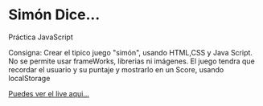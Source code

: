 # Simón Dice...

Práctica JavaScript

Consigna: 
  Crear el tipico juego "simón", usando HTML,CSS y Java Script. No se permite usar frameWorks, librerias ni imágenes.
 El juego tendra que recordar el usuario y su puntaje y mostrarlo en un Score, usando localStorage

 <a href="https://soporte00.github.io/simon/" target="_blank">Puedes ver el live aqui...</a>
